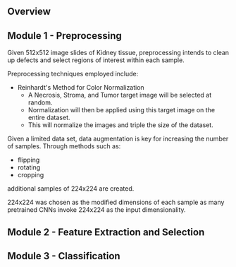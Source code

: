 ## Overview

## Module 1 - Preprocessing

Given 512x512 image slides of Kidney tissue, preprocessing intends to clean up defects and select regions of interest within each sample.

Preprocessing techniques employed include:
- Reinhardt's Method for Color Normalization
  - A Necrosis, Stroma, and Tumor target image will be selected at random.
  - Normalization will then be applied using this target image on the entire dataset.
  - This will normalize the images and triple the size of the dataset.

Given a limited data set, data augmentation is key for increasing the number of samples. Through methods such as:
- flipping
- rotating
- cropping

additional samples of 224x224 are created.

224x224 was chosen as the modified dimensions of each sample as many pretrained CNNs invoke 224x224 as the input dimensionality.

## Module 2 - Feature Extraction and Selection

## Module 3 - Classification
